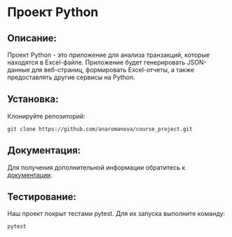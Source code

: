 # Проект Python

## Описание:

Проект Python - это приложение для анализа транзакций, которые находятся в Excel-файле.
Приложение будет генерировать JSON-данные для веб-страниц, формировать Excel-отчеты,
а также предоставлять другие сервисы на Python.

## Установка:

Клонируйте репозиторий:
```
git clone https://github.com/anaromanova/course_project.git
```

## Документация:

Для получения дополнительной информации обратитесь к [документации](docs/README.md).

## Тестирование:

Наш проект покрыт тестами pytest. Для их запуска выполните команду:
```
pytest
```